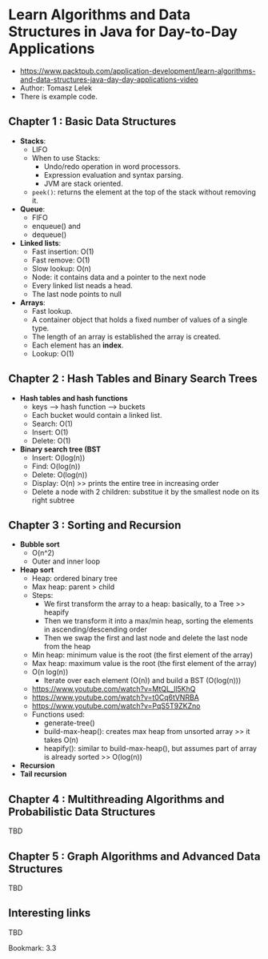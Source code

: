 # Learn Algorithms and Data Structures in Java for Day-to-Day Applications

* https://www.packtpub.com/application-development/learn-algorithms-and-data-structures-java-day-day-applications-video
* Author: Tomasz Lelek
* There is example code.


## Chapter 1 : Basic Data Structures
* **Stacks**:
    * LIFO
    * When to use Stacks:
        * Undo/redo operation in word processors.
        * Expression evaluation and syntax parsing.
        * JVM are stack oriented.
    * `peek()`: returns the element at the top of the stack without removing it.
* **Queue**:
    * FIFO
    * enqueue() and
    * dequeue()
* **Linked lists**:
    * Fast insertion: O(1)
    * Fast remove: O(1)
    * Slow lookup: O(n)
    * Node: it contains data and a pointer to the next node
    * Every linked list neads a head.
    * The last node points to null
* **Arrays**:
    * Fast lookup.
    * A container object that holds a fixed number of values of a single type.
    * The length of an array is established the array is created.
    * Each element has an **index**.
    * Lookup: O(1)


## Chapter 2 : Hash Tables and Binary Search Trees
* **Hash tables and hash functions**
    * keys --> hash function --> buckets
    * Each bucket would contain a linked list.
    * Search: O(1)
    * Insert: O(1)
    * Delete: O(1)
* **Binary search tree (BST**
    * Insert: O(log(n))
    * Find: O(log(n))
    * Delete: O(log(n))
    * Display: O(n) >> prints the entire tree in increasing order
    * Delete a node with 2 children: substitue it by the smallest node on its right subtree

## Chapter 3 : Sorting and Recursion
* **Bubble sort**
    * O(n^2)
    * Outer and inner loop
* **Heap sort**
    * Heap: ordered binary tree
    * Max heap: parent > child
    * Steps:
        * We first transform the array to a heap: basically, to a Tree >> heapify
        * Then we transform it into a max/min heap, sorting the elements in ascending/descending order
        * Then we swap the first and last node and delete the last node from the heap
    * Min heap: minimum value is the root (the first element of the array)
    * Max heap: maximum value is the root (the first element of the array)
    * O(n log(n))
        * Iterate over each element (O(n)) and build a BST (O(log(n)))
    * https://www.youtube.com/watch?v=MtQL_ll5KhQ
    * https://www.youtube.com/watch?v=t0Cq6tVNRBA
    * https://www.youtube.com/watch?v=PqS5T9ZKZno
    * Functions used:
        * generate-tree()
        * build-max-heap(): creates max heap from unsorted array  >> it takes O(n)
        * heapify(): similar to build-max-heap(), but assumes part of array is already sorted >> O(log(n))
* **Recursion**
* **Tail recursion**


## Chapter 4 : Multithreading Algorithms and Probabilistic Data Structures
TBD


## Chapter 5 : Graph Algorithms and Advanced Data Structures
TBD


## Interesting links
TBD


Bookmark: 3.3